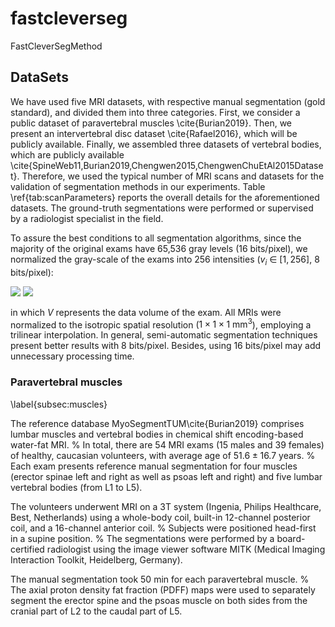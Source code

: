 # fastcleverseg
FastCleverSegMethod

## DataSets

We have used five MRI datasets, with respective manual segmentation (gold standard), and divided them into three categories. First, we consider a public dataset of paravertebral muscles \cite{Burian2019}. Then, we present an intervertebral disc dataset \cite{Rafael2016}, which will be publicly available. Finally, we assembled three datasets of vertebral bodies, which are publicly available \cite{SpineWeb11,Burian2019,Chengwen2015,ChengwenChuEtAl2015Dataset}. Therefore, we used the typical number of MRI scans and datasets for the validation of segmentation methods in our experiments. Table \ref{tab:scanParameters} reports the overall details for the aforementioned datasets.  The ground-truth segmentations were performed or supervised by a radiologist specialist in the field.


To assure the best conditions to all segmentation algorithms, since the majority of the original exams have 65,536 gray levels (16 bits/pixel), we normalized the gray-scale of the exams into 256 intensities ($v_i$ $\in$ $[1, 256]$, 8 bits/pixel):

<img src="https://render.githubusercontent.com/render/math?math={V = 256 \times \frac{V - \min v_i}{\max v_i - \min v_i} \ ,   \ \forall v_i \in V, \ i \in \{1, 2, 3, ... ,n\} , \ n = M \times N \times Z \ ,}#gh-light-mode-only">
<img src="https://render.githubusercontent.com/render/math?math={V = 256 \times \frac{V - \min v_i}{\max v_i - \min v_i} \ ,   \ \forall v_i \in V, \ i \in \{1, 2, 3, ... ,n\} , \ n = M \times N \times Z \ ,}#gh-dark-mode-only">

in which $V$ represents the data volume of the exam.
All MRIs were normalized to the isotropic spatial resolution ($1 \times 1 \times 1 \ \textrm{mm}^3$), employing a trilinear interpolation.
In general, semi-automatic segmentation techniques present better results with 8 bits/pixel.
Besides, using 16 bits/pixel may add unnecessary processing time.


### Paravertebral muscles
\label{subsec:muscles}

The reference database MyoSegmentTUM\cite{Burian2019} comprises lumbar muscles and vertebral bodies in chemical shift encoding-based water-fat MRI.
%
In total, there are 54 MRI exams (15 males and 39 females) of healthy, caucasian volunteers, with average age of $51.6 \pm 16.7$ years.
%
Each exam presents reference manual segmentation for four muscles (erector spinae left and right as well as psoas left and right) and five lumbar vertebral bodies (from L1 to L5).


The volunteers underwent MRI on a 3T system (Ingenia, Philips Healthcare, Best, Netherlands) using a whole-body coil, built-in 12-channel posterior coil, and a 16-channel anterior coil. 
%
Subjects were positioned head-first in a supine position.
%
The segmentations were performed by a board-certified radiologist using the image viewer software MITK (Medical Imaging Interaction Toolkit, Heidelberg, Germany).


The manual segmentation took 50 min for each paravertebral muscle.
%
The axial proton density fat fraction (PDFF) maps were used to separately segment the erector spine and the psoas muscle on both sides from the cranial part of L2 to the caudal part of L5.
